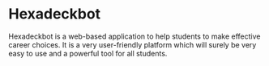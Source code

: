 # Hexadeckbot
Hexadeckbot is a web-based application to help students to make effective career choices. It is a very user-friendly platform which will surely be very easy to use and a powerful tool for all students.
